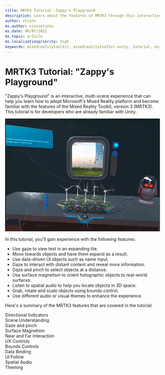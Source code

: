 ```yaml
---
title: MRTK3 Tutorial--Zappy's Playground 
description: Learn about the features of MRTK3 through this interactive tutorial.
author: vtieto
ms.author: vinnietieto
ms.date: 06/07/2022
ms.topic: article
ms.localizationpriority: high
keywords: mixedrealitytoolkit, mixedrealitytoolkit-unity, tutorial, mixed reality headset, windows mixed reality headset, virtual reality headset, unity, HoloLens, 
---
```


# MRTK3 Tutorial: "Zappy's Playground"

"Zappy's Playground" is an interactive, multi-scene experience that can help you learn how to adopt Microsoft's Mixed Reality platform and become familiar with the features of the Mixed Reality Toolkit, version 3 (MRTK3). This tutorial is for developers who are already familiar with Unity.

![Screenshot of a scene from the MRTK3 Zappy's Playground tutorial.](images/037-zappy-playground.png)

In this tutorial, you'll gain experience with the following features:

- Use gaze to view text in an expanding tile.
- Move towards objects and have them expand as a result.
- Use data-driven UI objects such as name input.
- Gaze to interact with distant content and reveal more information.
- Gaze and pinch to select objects at a distance.
- Use surface magnetism to orient holographic objects to real-world surfaces.
- Listen to spatial audio to help you locate objects in 3D space.
- Grab, rotate and scale objects using bounds control.
- Use different audio or visual themes to enhance the experience.

Here's a summary of the MRTK3 features that are covered in the tutorial:

Directional Indicators  
Scene Understanding  
Gaze and pinch  
Surface Magnetism  
Near and Far Interaction  
UX Controls  
Bounds Controls  
Data Binding  
UI Follow  
Spatial Audio  
Theming